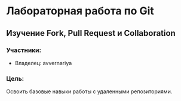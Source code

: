 # Лабораторная работа по Git

## Изучение Fork, Pull Request и Collaboration

### Участники:
- Владелец: avvernariya

### Цель:
Освоить базовые навыки работы с удаленными репозиториями.

